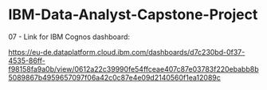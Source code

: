 # IBM-Data-Analyst-Capstone-Project

07 - Link for IBM Cognos dashboard:

https://eu-de.dataplatform.cloud.ibm.com/dashboards/d7c230bd-0f37-4535-86ff-f98158fa9a0b/view/0612a22c39990fe54ffceae407c87e03783f220ebabb8b5089867b4959657097f06a42c0c87e4e09d2140560f1ea12089c
